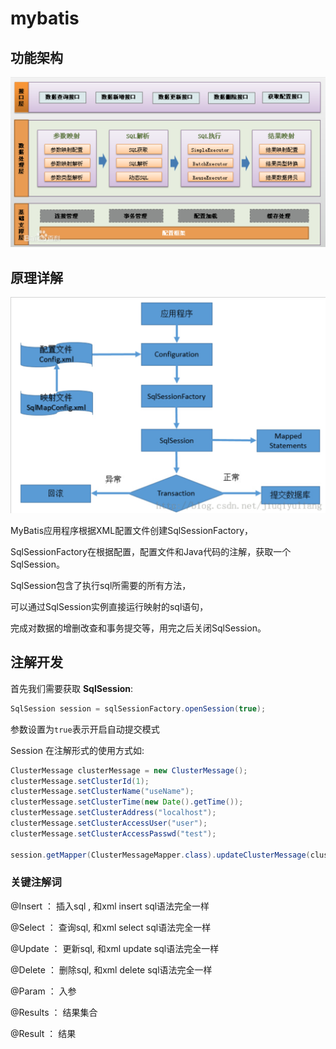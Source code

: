 # mybatis

## 功能架构

![1562988855574](1562988855574.png)

## 原理详解

![1562988002462](1562988002462.png)

 MyBatis应用程序根据XML配置文件创建SqlSessionFactory，

SqlSessionFactory在根据配置，配置文件和Java代码的注解，获取一个SqlSession。

SqlSession包含了执行sql所需要的所有方法，

可以通过SqlSession实例直接运行映射的sql语句，

完成对数据的增删改查和事务提交等，用完之后关闭SqlSession。



## 注解开发

首先我们需要获取 **SqlSession**:

```java
SqlSession session = sqlSessionFactory.openSession(true);
```

参数设置为`true`表示开启自动提交模式

Session 在注解形式的使用方式如:

```java
ClusterMessage clusterMessage = new ClusterMessage();
clusterMessage.setClusterId(1);
clusterMessage.setClusterName("useName");
clusterMessage.setClusterTime(new Date().getTime());
clusterMessage.setClusterAddress("localhost");
clusterMessage.setClusterAccessUser("user");
clusterMessage.setClusterAccessPasswd("test");

session.getMapper(ClusterMessageMapper.class).updateClusterMessage(clusterMessage);
```

### 关键注解词

@Insert ： 插入sql , 和xml insert sql语法完全一样

@Select ： 查询sql, 和xml select sql语法完全一样

@Update ： 更新sql, 和xml update sql语法完全一样

@Delete ： 删除sql, 和xml delete sql语法完全一样

@Param ： 入参

@Results ： 结果集合

@Result ： 结果